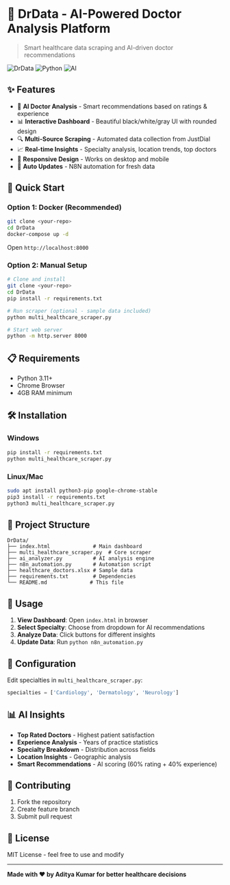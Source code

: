 # 🏥 DrData - AI-Powered Doctor Analysis Platform

> Smart healthcare data scraping and AI-driven doctor recommendations

![DrData](https://img.shields.io/badge/DrData-v1.0-blue) ![Python](https://img.shields.io/badge/Python-3.11-green) ![AI](https://img.shields.io/badge/AI-Powered-orange)

## ✨ Features

- 🤖 **AI Doctor Analysis** - Smart recommendations based on ratings & experience
- 📊 **Interactive Dashboard** - Beautiful black/white/gray UI with rounded design
- 🔍 **Multi-Source Scraping** - Automated data collection from JustDial
- 📈 **Real-time Insights** - Specialty analysis, location trends, top doctors
- 📱 **Responsive Design** - Works on desktop and mobile
- 🔄 **Auto Updates** - N8N automation for fresh data

## 🚀 Quick Start

### Option 1: Docker (Recommended)
```bash
git clone <your-repo>
cd DrData
docker-compose up -d
```
Open `http://localhost:8000`

### Option 2: Manual Setup
```bash
# Clone and install
git clone <your-repo>
cd DrData
pip install -r requirements.txt

# Run scraper (optional - sample data included)
python multi_healthcare_scraper.py

# Start web server
python -m http.server 8000
```

## 📋 Requirements

- Python 3.11+
- Chrome Browser
- 4GB RAM minimum

## 🛠️ Installation

### Windows
```cmd
pip install -r requirements.txt
python multi_healthcare_scraper.py
```

### Linux/Mac
```bash
sudo apt install python3-pip google-chrome-stable
pip3 install -r requirements.txt
python3 multi_healthcare_scraper.py
```

## 📁 Project Structure

```
DrData/
├── index.html              # Main dashboard
├── multi_healthcare_scraper.py  # Core scraper
├── ai_analyzer.py          # AI analysis engine
├── n8n_automation.py       # Automation script
├── healthcare_doctors.xlsx # Sample data
├── requirements.txt        # Dependencies
└── README.md              # This file
```

## 🎯 Usage

1. **View Dashboard**: Open `index.html` in browser
2. **Select Specialty**: Choose from dropdown for AI recommendations
3. **Analyze Data**: Click buttons for different insights
4. **Update Data**: Run `python n8n_automation.py`

## 🔧 Configuration

Edit specialties in `multi_healthcare_scraper.py`:
```python
specialties = ['Cardiology', 'Dermatology', 'Neurology']
```

## 📊 AI Insights

- **Top Rated Doctors** - Highest patient satisfaction
- **Experience Analysis** - Years of practice statistics  
- **Specialty Breakdown** - Distribution across fields
- **Location Insights** - Geographic analysis
- **Smart Recommendations** - AI scoring (60% rating + 40% experience)

## 🤝 Contributing

1. Fork the repository
2. Create feature branch
3. Submit pull request

## 📄 License

MIT License - feel free to use and modify

---
**Made with ❤️ by Aditya Kumar for better healthcare decisions**